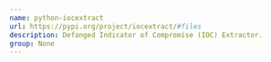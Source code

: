 ```yaml
---
name: python-iocextract
url: https://pypi.org/project/iocextract/#files
description: Defanged Indicator of Compromise (IOC) Extractor.
group: None
---
```

